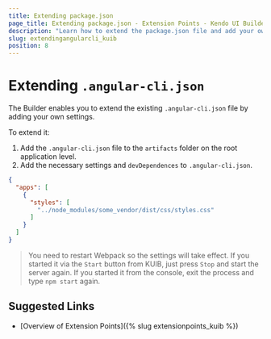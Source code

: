 ```yaml
---
title: Extending package.json
page_title: Extending package.json - Extension Points - Kendo UI Builder
description: "Learn how to extend the package.json file and add your own packages when working with the Kendo UI Builder."
slug: extendingangularcli_kuib
position: 8
---
```


# Extending `.angular-cli.json`

The Builder enables you to extend the existing `.angular-cli.json` file by adding your own settings.

To extend it:

1. Add the `.angular-cli.json` file to the `artifacts` folder on the root application level.
1. Add the necessary settings and `devDependences` to `.angular-cli.json`.

```json
{
  "apps": [
    {
      "styles": [
        "../node_modules/some_vendor/dist/css/styles.css"
      ]
    }
  ]
}
```

> You need to restart Webpack so the settings will take effect. If you started it via the `Start` button from KUIB, just press `Stop` and start the server again. If you started it from the console, exit the process and type `npm start` again.

## Suggested Links

* [Overview of Extension Points]({% slug extensionpoints_kuib  %})
